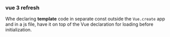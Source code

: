 ###  vue 3 refresh  

Whe declaring **template** code  in separate const outside the `Vue.create` app and in a js file, have it on top of the Vue declaration for loading before initialization.  
